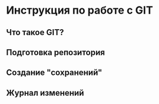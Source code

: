 # Инструкция по работе с GIT

## Что такое GIT?

## Подготовка репозитория

## Создание "сохранений"

## Журнал изменений